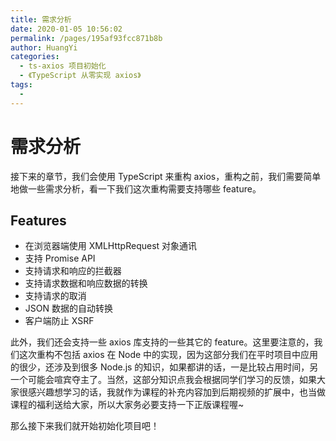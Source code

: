 ```yaml
---
title: 需求分析
date: 2020-01-05 10:56:02
permalink: /pages/195af93fcc871b8b
author: HuangYi
categories: 
  - ts-axios 项目初始化
  - 《TypeScript 从零实现 axios》
tags: 
  - 
---
```

# 需求分析

接下来的章节，我们会使用 TypeScript 来重构 axios，重构之前，我们需要简单地做一些需求分析，看一下我们这次重构需要支持哪些 feature。

## Features

- 在浏览器端使用 XMLHttpRequest 对象通讯
- 支持 Promise API
- 支持请求和响应的拦截器
- 支持请求数据和响应数据的转换
- 支持请求的取消
- JSON 数据的自动转换
- 客户端防止 XSRF

此外，我们还会支持一些 axios 库支持的一些其它的 feature。这里要注意的，我们这次重构不包括 axios 在 Node 中的实现，因为这部分我们在平时项目中应用的很少，还涉及到很多 Node.js 的知识，如果都讲的话，一是比较占用时间，另一个可能会喧宾夺主了。当然，这部分知识点我会根据同学们学习的反馈，如果大家很感兴趣想学习的话，我就作为课程的补充内容加到后期视频的扩展中，也当做课程的福利送给大家，所以大家务必要支持一下正版课程喔~

那么接下来我们就开始初始化项目吧！

